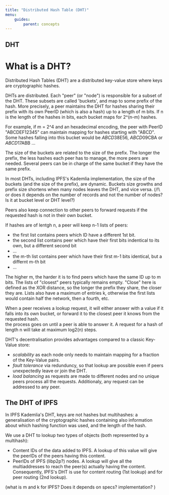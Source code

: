 ```yaml
---
title: "Distributed Hash Table (DHT)"
menu:
    guides:
        parent: concepts
---
```


## DHT

# What is a DHT?

Distributed Hash Tables (DHT) are a distributed key-value store where keys are cryptographic hashes. 

DHTs are distributed. Each "peer" (or "node") is responsible for a subset of the DHT. 
These subsets are called 'buckets', and map to some prefix of the hash. 
More precisely, a peer maintains the DHT for hashes sharing their prefix with its own PeerID (which is also a hash) up to a length of m bits. If n is the length of the hashes in bits, each bucket maps for 2^(n-m) hashes.

For example, if m = 2^4 and an hexadecimal encoding, the peer with PeerID "ABCDEF12345" can maintain mapping for hashes starting with "ABCD". 
Some hashes falling into this bucket would be *ABCD*38E56, *ABCD*09CBA or *ABCD*17ABB ... 

The size of the buckets are related to the size of the prefix. The longer the prefix, the less hashes each peer has to manage, the more peers are needed.
Several peers can be in charge of the same bucket if they have the same prefix.

In most DHTs, including IPFS's Kademlia implementation, the size of the buckets (and the size of the prefix), are dynamic. 
Buckets size growths and prefix size shortens when many nodes leaves the DHT, and vice versa. (/!\ or does it depends on the number of records and not the number of nodes? Is it at bucket level or DHT level?)

Peers also keep connection to other peers to forward requests if the requested hash is not in their own bucket.

If hashes are of lentgh n, a peer will keep n-1 lists of peers: 
- the first list contains peers which ID have a different 1st bit.
- the second list contains peer which have their first bits indentical to its own, but a different second bit
- ...
- the m-th list contains peer which have their first m-1 bits identical, but a differnt m-th bit
- ...

The higher m, the harder it is to find peers which have the same ID up to m bits. The lists of "closest" peers typically remains empty.
"Close" here is defined as the XOR distance, so the longer the prefix they share, the closer they are.
Lists also have a maximum of entries k, otherwise the first lists would contain half the network, then a fourth, etc.

When a peer receives a lookup request, it will either answer with a value if it falls into its own bucket, or forward it to the closest peer it knows from the requested hash.  
the process goes on until a peer is able to answer it.
A request for a hash of length n will take at maximum log2(n) steps. 

DHT's decentralisation provides advantages compared to a classic Key-Value store:
- *scalability* as each node only needs to maintain mapping for a fraction of the Key-Value pairs.
- *fault tolerance* via redunduncy, so that lookup are possible even if peers unexpectedly leave or join the DHT.
- *load balancing* as requests are made to different nodes and no unique peers process all the requests. Additionaly, any request can be addressed to any peer.

## The DHT of IPFS

In IPFS Kademlia's DHT, keys are not hashes but multihashes: a generalisation of the cryptographic hashes containing also information about which hashing function was used, and the length of the hash.

We use a DHT to lookup two types of objects (both represented by a multihash):
- Content IDs of the data added to IPFS. A lookup of this value will give the peerIDs of the peers having this content.
- PeerIDs of IPFS (libp2p?) nodes. A lookup will give all the multiaddresses to reach the peer(s) actually having the content.
Consequently, IPFS's DHT is use for content routing (1st lookup) and for peer routing (2nd lookup). 

(what is m and k for IPFS? Does it depends on specs? implementation? )
